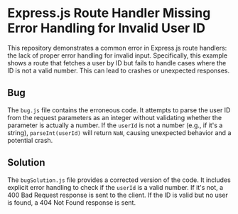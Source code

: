 # Express.js Route Handler Missing Error Handling for Invalid User ID

This repository demonstrates a common error in Express.js route handlers: the lack of proper error handling for invalid input.  Specifically, this example shows a route that fetches a user by ID but fails to handle cases where the ID is not a valid number. This can lead to crashes or unexpected responses.

## Bug

The `bug.js` file contains the erroneous code. It attempts to parse the user ID from the request parameters as an integer without validating whether the parameter is actually a number. If the `userId` is not a number (e.g., if it's a string), `parseInt(userId)` will return `NaN`, causing unexpected behavior and a potential crash.

## Solution

The `bugSolution.js` file provides a corrected version of the code. It includes explicit error handling to check if the `userId` is a valid number. If it's not, a 400 Bad Request response is sent to the client.  If the ID is valid but no user is found, a 404 Not Found response is sent.